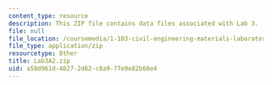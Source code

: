 ```yaml
---
content_type: resource
description: This ZIP file contains data files associated with Lab 3.
file: null
file_location: /coursemedia/1-103-civil-engineering-materials-laboratory-spring-2004/a58d961d48272d62c8a977e9e82b68e4_Lab3A2.zip
file_type: application/zip
resourcetype: Other
title: Lab3A2.zip
uid: a58d961d-4827-2d62-c8a9-77e9e82b68e4
---
```

